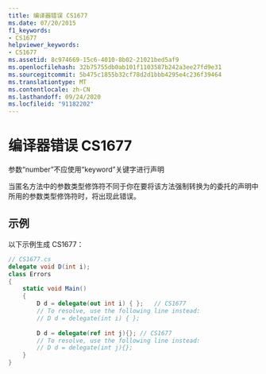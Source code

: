 ```yaml
---
title: 编译器错误 CS1677
ms.date: 07/20/2015
f1_keywords:
- CS1677
helpviewer_keywords:
- CS1677
ms.assetid: 8c974669-15c6-4010-8b02-21021bed5af9
ms.openlocfilehash: 32b75755db0ab101f1103587b242a3ee27fd9e31
ms.sourcegitcommit: 5b475c1855b32cf78d2d1bbb4295e4c236f39464
ms.translationtype: MT
ms.contentlocale: zh-CN
ms.lasthandoff: 09/24/2020
ms.locfileid: "91182202"
---
```

# <a name="compiler-error-cs1677"></a>编译器错误 CS1677

参数“number”不应使用“keyword”关键字进行声明  
  
 当匿名方法中的参数类型修饰符不同于你在要将该方法强制转换为的委托的声明中所用的参数类型修饰符时，将出现此错误。  
  
## <a name="example"></a>示例  

 以下示例生成 CS1677：  
  
```csharp  
// CS1677.cs  
delegate void D(int i);  
class Errors  
{  
    static void Main()
    {  
        D d = delegate(out int i) { };   // CS1677  
        // To resolve, use the following line instead:  
        // D d = delegate(int i) { };  
  
        D d = delegate(ref int j){}; // CS1677  
        // To resolve, use the following line instead:  
        // D d = delegate(int j){};  
    }  
}  
```
